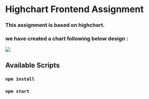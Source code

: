 # Highchart Frontend Assignment

### This assignment is based on highchart.

### we have created a chart following below design :
  ![](https://mercle.notion.site/image/https%3A%2F%2Fs3-us-west-2.amazonaws.com%2Fsecure.notion-static.com%2F4a2366af-7c3d-4ef6-87c3-2a8377ad94bb%2FScreenshot_from_2022-11-21_14-52-07.png?id=663913b8-1567-44fa-8659-e7e0022cc3f7&table=block&spaceId=1ba33ad2-d5e9-4dac-85f6-480aa1340401&width=2000&userId=&cache=v2)

## Available Scripts

### `npm install`

### `npm start`